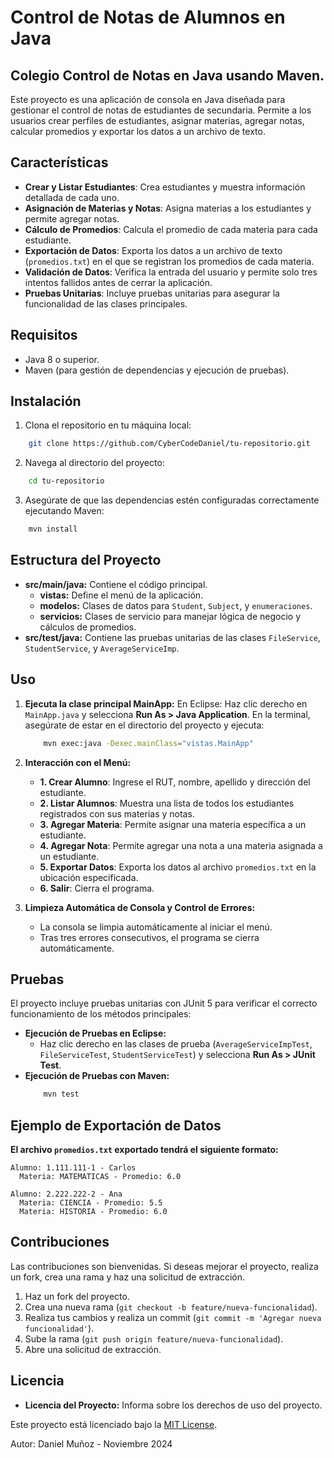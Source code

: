 # Control de Notas de Alumnos en Java
## Colegio Control de Notas en Java usando Maven.

Este proyecto es una aplicación de consola en Java diseñada para gestionar el control de notas de estudiantes de secundaria. Permite a los usuarios crear perfiles de estudiantes, asignar materias, agregar notas, calcular promedios y exportar los datos a un archivo de texto.

## Características

- **Crear y Listar Estudiantes**: Crea estudiantes y muestra información detallada de cada uno.
- **Asignación de Materias y Notas**: Asigna materias a los estudiantes y permite agregar notas.
- **Cálculo de Promedios**: Calcula el promedio de cada materia para cada estudiante.
- **Exportación de Datos**: Exporta los datos a un archivo de texto (`promedios.txt`) en el que se registran los promedios de cada materia.
- **Validación de Datos**: Verifica la entrada del usuario y permite solo tres intentos fallidos antes de cerrar la aplicación.
- **Pruebas Unitarias**: Incluye pruebas unitarias para asegurar la funcionalidad de las clases principales.

## Requisitos

- Java 8 o superior.
- Maven (para gestión de dependencias y ejecución de pruebas).

## Instalación
1.  Clona el repositorio en tu máquina local:
```bash
    git clone https://github.com/CyberCodeDaniel/tu-repositorio.git
```
2.  Navega al directorio del proyecto:
```bash
    cd tu-repositorio
```
3.  Asegúrate de que las dependencias estén configuradas correctamente ejecutando Maven:
```bash
    mvn install
```
## Estructura del Proyecto

- **src/main/java:** Contiene el código principal.
  - **vistas:** Define el menú de la aplicación.
  - **modelos:** Clases de datos para `Student`, `Subject`, y `enumeraciones`.
  - **servicios:** Clases de servicio para manejar lógica de negocio y cálculos de promedios.
- **src/test/java:** Contiene las pruebas unitarias de las clases `FileService`, `StudentService`, y `AverageServiceImp`.

## Uso

1.  **Ejecuta la clase principal MainApp:**
    En Eclipse: Haz clic derecho en `MainApp.java` y selecciona **Run As > Java Application**.
    En la terminal, asegúrate de estar en el directorio del proyecto y ejecuta:
    ```bash
        mvn exec:java -Dexec.mainClass="vistas.MainApp"
    ```
    
2.  **Interacción con el Menú:**
    - **1. Crear Alumno**: Ingrese el RUT, nombre, apellido y dirección del estudiante.
    - **2. Listar Alumnos**: Muestra una lista de todos los estudiantes registrados con sus materias y notas.
    - **3. Agregar Materia**: Permite asignar una materia específica a un estudiante.
    - **4. Agregar Nota**: Permite agregar una nota a una materia asignada a un estudiante.
    - **5. Exportar Datos**: Exporta los datos al archivo `promedios.txt` en la ubicación especificada.
    - **6. Salir**: Cierra el programa.
    
3.  **Limpieza Automática de Consola y Control de Errores:**
    - La consola se limpia automáticamente al iniciar el menú.
    - Tras tres errores consecutivos, el programa se cierra automáticamente.

## Pruebas

El proyecto incluye pruebas unitarias con JUnit 5 para verificar el correcto funcionamiento de los métodos principales:
- **Ejecución de Pruebas en Eclipse:**
  - Haz clic derecho en las clases de prueba (`AverageServiceImpTest`, `FileServiceTest`, `StudentServiceTest`) y selecciona **Run As > JUnit Test**.
- **Ejecución de Pruebas con Maven:**
    ```bash
        mvn test
    ```

## Ejemplo de Exportación de Datos

**El archivo `promedios.txt` exportado tendrá el siguiente formato:**
```
Alumno: 1.111.111-1 - Carlos
  Materia: MATEMATICAS - Promedio: 6.0

Alumno: 2.222.222-2 - Ana
  Materia: CIENCIA - Promedio: 5.5
  Materia: HISTORIA - Promedio: 6.0
```

## Contribuciones

Las contribuciones son bienvenidas. Si deseas mejorar el proyecto, realiza un fork, crea una rama y haz una solicitud de extracción.

1. Haz un fork del proyecto.
2. Crea una nueva rama (`git checkout -b feature/nueva-funcionalidad`).
3. Realiza tus cambios y realiza un commit (`git commit -m 'Agregar nueva funcionalidad'`).
4. Sube la rama (`git push origin feature/nueva-funcionalidad`).
5. Abre una solicitud de extracción.


## Licencia

- **Licencia del Proyecto:** Informa sobre los derechos de uso del proyecto.

Este proyecto está licenciado bajo la [MIT License](LICENSE).

Autor: Daniel Muñoz - Noviembre 2024

